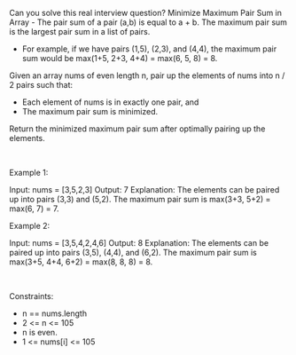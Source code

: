 Can you solve this real interview question? Minimize Maximum Pair Sum in Array - The pair sum of a pair (a,b) is equal to a + b. The maximum pair sum is the largest pair sum in a list of pairs.

 * For example, if we have pairs (1,5), (2,3), and (4,4), the maximum pair sum would be max(1+5, 2+3, 4+4) = max(6, 5, 8) = 8.

Given an array nums of even length n, pair up the elements of nums into n / 2 pairs such that:

 * Each element of nums is in exactly one pair, and
 * The maximum pair sum is minimized.

Return the minimized maximum pair sum after optimally pairing up the elements.

 

Example 1:


Input: nums = [3,5,2,3]
Output: 7
Explanation: The elements can be paired up into pairs (3,3) and (5,2).
The maximum pair sum is max(3+3, 5+2) = max(6, 7) = 7.


Example 2:


Input: nums = [3,5,4,2,4,6]
Output: 8
Explanation: The elements can be paired up into pairs (3,5), (4,4), and (6,2).
The maximum pair sum is max(3+5, 4+4, 6+2) = max(8, 8, 8) = 8.


 

Constraints:

 * n == nums.length
 * 2 <= n <= 105
 * n is even.
 * 1 <= nums[i] <= 105